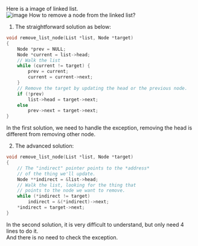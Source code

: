 Here is a image of linked list.  
![image](https://github.com/cliff15037/Note/assets/81866031/97ba1937-9fd3-408d-82b0-d7c096daf98c)
How to remove a node from the linked list?
1. The straightforward solution as below:
```cpp
void remove_list_node(List *list, Node *target)
{
    Node *prev = NULL;
    Node *current = list->head;
    // Walk the list
    while (current != target) {
        prev = current;
        current = current->next;
    }
    // Remove the target by updating the head or the previous node.
    if (!prev)
        list->head = target->next;
    else
        prev->next = target->next;
}
```
In the first solution, we need to handle the exception, removing the head is different from removing other node.

2. The advanced solution:
```cpp
void remove_list_node(List *list, Node *target)
{
    // The "indirect" pointer points to the *address*
    // of the thing we'll update.
    Node **indirect = &list->head;
    // Walk the list, looking for the thing that 
    // points to the node we want to remove.
    while (*indirect != target)
        indirect = &(*indirect)->next;
    *indirect = target->next;
}
```

In the second solution, it is very difficult to understand, but only need 4 lines to do it.  
And there is no need to check the exception.
